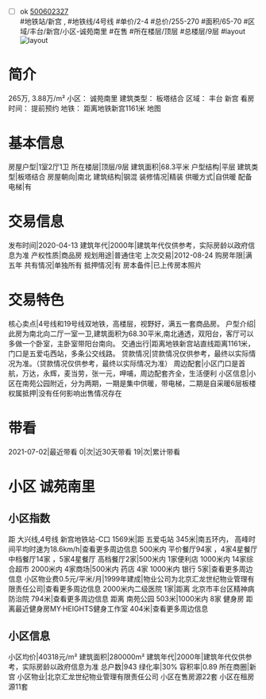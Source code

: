 - [ ] ok [500602327](https://bj.5i5j.com/ershoufang/500602327.html)  
 #地铁站/新宫 ,  #地铁线/4号线
#单价/2-4 #总价/255-270 #面积/65-70   #区域/丰台/新宫/小区-诚苑南里 #在售 #所在楼层/顶层 #总楼层/9层 #layout 
![layout](http://image2.5i5j.com//group1/M00/D6/AF/CgqJMl6VAliAA9dDAAGk__dK77I500.jpg_P5.jpg) 
# 简介 
 265万,  3.88万/m² 
小区： 诚苑南里
建筑类型： 板塔结合
区域： 丰台 新宫
看房时间： 提前预约
地铁： 距离地铁新宫1161米 地图
# 基本信息 
 房屋户型|1室2厅1卫
所在楼层|顶层/9层
建筑面积|68.3平米
户型结构|平层
建筑类型|板塔结合
房屋朝向|南北
建筑结构|钢混
装修情况|精装
供暖方式|自供暖
配备电梯|有
# 交易信息 
 发布时间|2020-04-13
建筑年代|2000年|建筑年代仅供参考，实际房龄以政府信息为准
产权性质|商品房
规划用途|普通住宅
上次交易|2012-08-24
购房年限|满五年
共有情况|单独所有
抵押情况|有
房本备件|已上传房本照片
# 交易特色 
 核心卖点|4号线和19号线双地铁，高楼层，视野好，满五一套商品房。
户型介绍|此房为南北向二厅一室一卫,建筑面积为68.30平米,南北通透，双阳台，客厅可以多做一个卧室，主卧室带阳台南向。
交通出行|距离地铁新宫站直线距离1161米，门口是五爱屯西站，多条公交线路。
贷款情况|贷款情况仅供参考，最终以实际情况为准。（贷款情况仅供参考，最终以实际情况为准）
周边配套|小区门口是首航，万达，永辉，麦当劳，张一元，呷哺，周边配套齐全，生活便利
小区信息|小区在南苑公园附近，分为两期，一期是集中供暖，带电梯，二期是自采暖6层板楼
权属抵押|没有任何影响出售情况存在
# 带看 
 2021-07-02|最近带看	 0|次|近30天带看	 19|次|累计带看
# 小区 诚苑南里
## 小区指数 
 距 大兴线,4号线 新宫地铁站-C口 1569米|距 五爱屯站 345米|南五环内， 高峰时间平均时速为18.6km/h|查看更多周边信息
500米内 平价餐厅94家 ，4家4星餐厅
中档餐厅14家 ，5家4星餐厅
高档餐厅2家|500米内 1家便利店
1000米内 14家综合超市
2000米内 4家商场|500米内 药店 4家
1000米内 银行 5家|查看更多周边信息
小区物业费0.5元/平米/月|1999年建成|物业公司为北京汇龙世纪物业管理有限责任公司|查看更多周边信息
2000米内二级医院 1家|距离 北京市丰台区精神病防治院  794米|查看更多周边信息
距离 南苑公园 503米|1000米内 8家 健身房
距离最近健身房MY·HEIGHTS健身工作室 404米|查看更多周边信息
## 小区信息 
 小区均价|40318元/m²
建筑面积|280000m²
建筑年代|2000年|建筑年代仅供参考，实际房龄以政府信息为准
总户数|943
绿化率|30%
容积率|0.89
所在商圈|新宫
小区物业|北京汇龙世纪物业管理有限责任公司
小区在售房源22套
小区在租房源11套
